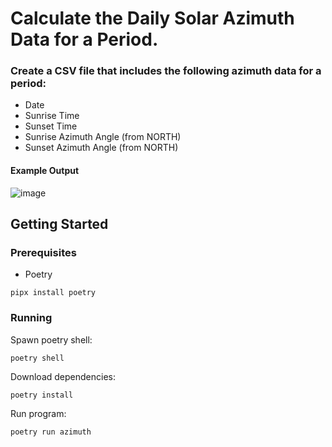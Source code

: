 # Calculate the Daily Solar Azimuth Data for a Period.
### Create a CSV file that includes the following azimuth data for a period:
- Date
- Sunrise Time
- Sunset Time
- Sunrise Azimuth Angle (from NORTH)
- Sunset Azimuth Angle (from NORTH)

#### Example Output
![image](https://github.com/jmurrah/azimuth/assets/110310485/0acb4b6b-b796-47ff-977e-64a15eb8b17b)

## Getting Started

### Prerequisites
- Poetry
```
pipx install poetry
```

### Running
Spawn poetry shell:
```
poetry shell
```
Download dependencies:
```
poetry install
```
Run program:
```
poetry run azimuth
```
